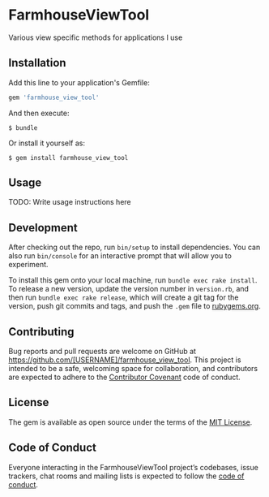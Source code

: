 # FarmhouseViewTool

Various view specific methods for applications I use

## Installation

Add this line to your application's Gemfile:

```ruby
gem 'farmhouse_view_tool'
```

And then execute:

    $ bundle

Or install it yourself as:

    $ gem install farmhouse_view_tool

## Usage

TODO: Write usage instructions here

## Development

After checking out the repo, run `bin/setup` to install dependencies. You can also run `bin/console` for an interactive prompt that will allow you to experiment.

To install this gem onto your local machine, run `bundle exec rake install`. To release a new version, update the version number in `version.rb`, and then run `bundle exec rake release`, which will create a git tag for the version, push git commits and tags, and push the `.gem` file to [rubygems.org](https://rubygems.org).

## Contributing

Bug reports and pull requests are welcome on GitHub at https://github.com/[USERNAME]/farmhouse_view_tool. This project is intended to be a safe, welcoming space for collaboration, and contributors are expected to adhere to the [Contributor Covenant](http://contributor-covenant.org) code of conduct.

## License

The gem is available as open source under the terms of the [MIT License](https://opensource.org/licenses/MIT).

## Code of Conduct

Everyone interacting in the FarmhouseViewTool project’s codebases, issue trackers, chat rooms and mailing lists is expected to follow the [code of conduct](https://github.com/[USERNAME]/farmhouse_view_tool/blob/master/CODE_OF_CONDUCT.md).
